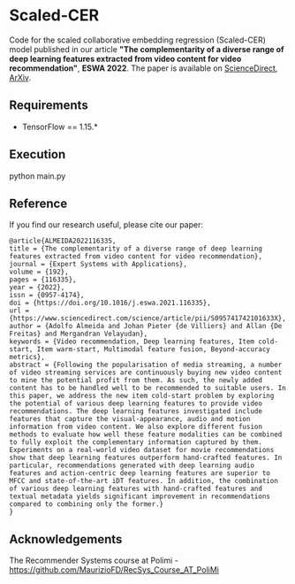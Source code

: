 # Scaled-CER

Code for the scaled collaborative embedding regression (Scaled-CER) model published in our article **"The complementarity of a diverse range of deep learning features extracted from video content for video recommendation"**, **ESWA 2022**. The paper is available on [ScienceDirect](https://doi.org/10.1016/j.eswa.2021.116335), [ArXiv](https://arxiv.org/abs/2011.10834).

## Requirements

- TensorFlow == 1.15.*

## Execution

python main.py

## Reference

If you find our research useful, please cite our paper:

```
@article{ALMEIDA2022116335,
title = {The complementarity of a diverse range of deep learning features extracted from video content for video recommendation},
journal = {Expert Systems with Applications},
volume = {192},
pages = {116335},
year = {2022},
issn = {0957-4174},
doi = {https://doi.org/10.1016/j.eswa.2021.116335},
url = {https://www.sciencedirect.com/science/article/pii/S095741742101633X},
author = {Adolfo Almeida and Johan Pieter {de Villiers} and Allan {De Freitas} and Mergandran Velayudan},
keywords = {Video recommendation, Deep learning features, Item cold-start, Item warm-start, Multimodal feature fusion, Beyond-accuracy metrics},
abstract = {Following the popularisation of media streaming, a number of video streaming services are continuously buying new video content to mine the potential profit from them. As such, the newly added content has to be handled well to be recommended to suitable users. In this paper, we address the new item cold-start problem by exploring the potential of various deep learning features to provide video recommendations. The deep learning features investigated include features that capture the visual-appearance, audio and motion information from video content. We also explore different fusion methods to evaluate how well these feature modalities can be combined to fully exploit the complementary information captured by them. Experiments on a real-world video dataset for movie recommendations show that deep learning features outperform hand-crafted features. In particular, recommendations generated with deep learning audio features and action-centric deep learning features are superior to MFCC and state-of-the-art iDT features. In addition, the combination of various deep learning features with hand-crafted features and textual metadata yields significant improvement in recommendations compared to combining only the former.}
}
```

## Acknowledgements

The Recommender Systems course at Polimi - https://github.com/MaurizioFD/RecSys_Course_AT_PoliMi

